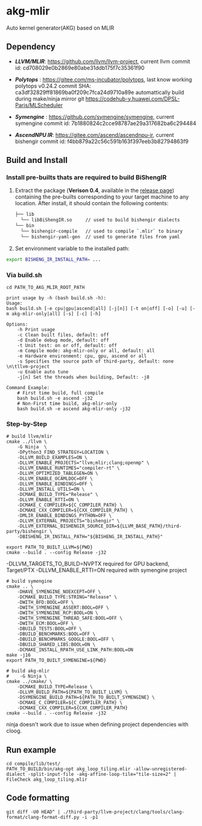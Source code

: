 # akg-mlir

Auto kernel generator(AKG) based on MLIR

## Dependency 
- ***LLVM/MLIR***: https://github.com/llvm/llvm-project, current llvm commit id: cd708029e0b2869e80abe31ddb175f7c35361f90

- ***Polytops*** : https://gitee.com/ms-incubator/polytops, last know working polytops v0.24.2 commit SHA: ca3df32829ff81869ba0f209c7fca24d9710a89e
automattically build during make/ninja
mirror git https://codehub-y.huawei.com/DPSL-Paris/MLScheduler

- ***Symengine*** : https://github.com/symengine/symengine, current symengine commit id: 7b1880824c2cce98787ae29a317682ba6c294484

- ***AscendNPU IR***: https://gitee.com/ascend/ascendnpu-ir, current bishengir commit id: f4bb879a22c56c591b163f397eeb3b82794863f9

## Build and Install

### Install pre-builts thats are required to build BiShengIR

1. Extract the package (**Verison 0.4**, available in the [release page](https://gitee.com/ascend/ascendnpu-ir/releases)) containing the pre-builts corresponding to your target machine to any location. After install, it should contain the following contents:

   ```bash
   ├── lib
     └── libBiShengIR.so     // used to build bishengir dialects
   └── bin
     └── bishengir-compile   // used to compile `.mlir` to binary
     └── bishengir-yaml-gen  // used to generate files from yaml
   ```

2. Set environment variable to the installed path:

  ```bash
  export BISHENG_IR_INSTALL_PATH= ...
  ```

### Via build.sh
```shell
cd PATH_TO_AKG_MLIR_ROOT_PATH

print usage by -h (bash build.sh -h):
Usage:
bash build.sh [-e cpu|gpu|ascend|all] [-j[n]] [-t on|off] [-o] [-u] [-m akg-mlir-only|all] [-s] [-c] [-h]

Options:
    -h Print usage
    -c Clean built files, default: off
    -d Enable debug mode, default: off
    -t Unit test: on or off, default: off
    -m Compile mode: akg-mlir-only or all, default: all
    -e Hardware environment: cpu, gpu, ascend or all
    -s Specifies the source path of third-party, default: none \n\tllvm-project
    -u Enable auto tune
    -j[n] Set the threads when building, Default: -j8

Command Example:
    # First time build, full compile
    bash build.sh -e ascend -j32
    # Non-First time build, akg-mlir-only
    bash build.sh -e ascend akg-mlir-only -j32
```

### Step-by-Step
```shell
# build llvm/mlir
cmake ../llvm \
    -G Ninja  \
    -DPython3_FIND_STRATEGY=LOCATION \
    -DLLVM_BUILD_EXAMPLES=ON \
    -DLLVM_ENABLE_PROJECTS="llvm;mlir;clang;openmp" \
    -DLLVM_ENABLE_RUNTIMES="compiler-rt" \
    -DLLVM_OPTIMIZED_TABLEGEN=ON \
    -DLLVM_ENABLE_OCAMLDOC=OFF \
    -DLLVM_ENABLE_BINDINGS=OFF \
    -DLLVM_INSTALL_UTILS=ON \
    -DCMAKE_BUILD_TYPE="Release" \
    -DLLVM_ENABLE_RTTI=ON \
    -DCMAKE_C_COMPILER=${C_COMPILER_PATH} \
    -DCMAKE_CXX_COMPILER=${CXX_COMPILER_PATH} \
    -DMLIR_ENABLE_BINDINGS_PYTHON=OFF \
    -DLLVM_EXTERNAL_PROJECTS="bishengir" \
    -DLLVM_EXTERNAL_BISHENGIR_SOURCE_DIR=${LLVM_BASE_PATH}/third-party/bishengir \
    -DBISHENG_IR_INSTALL_PATH="${BISHENG_IR_INSTALL_PATH}"

export PATH_TO_BUILT_LLVM=${PWD}
cmake --build . --config Release -j32
```
-DLLVM_TARGETS_TO_BUILD=NVPTX required for GPU backend, Target/PTX
-DLLVM_ENABLE_RTTI=ON required with symengine project

```shell
# build symengine
cmake .. \
    -DHAVE_SYMENGINE_NOEXCEPT=OFF \
    -DCMAKE_BUILD_TYPE:STRING="Release" \
    -DWITH_BFD:BOOL=OFF \
    -DWITH_SYMENGINE_ASSERT:BOOL=OFF \
    -DWITH_SYMENGINE_RCP:BOOL=ON \
    -DWITH_SYMENGINE_THREAD_SAFE:BOOL=OFF \
    -DWITH_ECM:BOOL=OFF \
    -DBUILD_TESTS:BOOL=OFF \
    -DBUILD_BENCHMARKS:BOOL=OFF \
    -DBUILD_BENCHMARKS_GOOGLE:BOOL=OFF \
    -DBUILD_SHARED_LIBS:BOOL=ON \
    -DCMAKE_INSTALL_RPATH_USE_LINK_PATH:BOOL=ON
make -j16
export PATH_TO_BUILT_SYMENGINE=${PWD}
```

```shell
# build akg-mlir
#    -G Ninja \
cmake ../cmake/ \
    -DCMAKE_BUILD_TYPE=Release \
    -DLLVM_BUILD_PATH=${PATH_TO_BUILT_LLVM} \
    -DSYMENGINE_BUILD_PATH=${PATH_TO_BUILT_SYMENGINE} \
    -DCMAKE_C_COMPILER=${C_COMPILER_PATH} \
    -DCMAKE_CXX_COMPILER=${CXX_COMPILER_PATH}
cmake --build . --config Release -j32
```
ninja doesn't work due to issue when defining project dependencies with cloog.


## Run example

```shell
cd compile/lib/test/
PATH_TO_BUILD/bin/akg-opt akg_loop_tiling.mlir -allow-unregistered-dialect -split-input-file -akg-affine-loop-tile="tile-size=2" | FileCheck akg_loop_tiling.mlir

```

## Code formatting

```shell
git diff -U0 HEAD^ | ./third-party/llvm-project/clang/tools/clang-format/clang-format-diff.py -i -p1
```